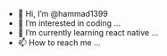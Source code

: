 - 👋 Hi, I’m @hammad1399
- 👀 I’m interested in coding ...
- 🌱 I’m currently learning react native ...
- 📫 How to reach me ...

<!---
hammad1399/hammad1399 is a ✨ special ✨ repository because its `README.md` (this file) appears on your GitHub profile.
You can click the Preview link to take a look at your changes.
--->
